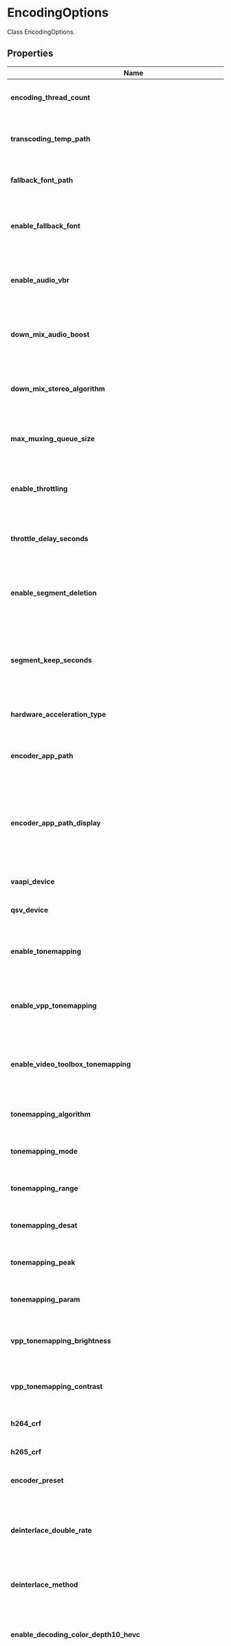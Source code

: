 # EncodingOptions

Class EncodingOptions.

## Properties

Name | Type | Description | Notes
------------ | ------------- | ------------- | -------------
**encoding_thread_count** | **int** | Gets or sets the thread count used for encoding. | [optional] 
**transcoding_temp_path** | **str** | Gets or sets the temporary transcoding path. | [optional] 
**fallback_font_path** | **str** | Gets or sets the path to the fallback font. | [optional] 
**enable_fallback_font** | **bool** | Gets or sets a value indicating whether to use the fallback font. | [optional] 
**enable_audio_vbr** | **bool** | Gets or sets a value indicating whether audio VBR is enabled. | [optional] 
**down_mix_audio_boost** | **float** | Gets or sets the audio boost applied when downmixing audio. | [optional] 
**down_mix_stereo_algorithm** | [**DownMixStereoAlgorithms**](DownMixStereoAlgorithms.md) | Gets or sets the algorithm used for downmixing audio to stereo. | [optional] 
**max_muxing_queue_size** | **int** | Gets or sets the maximum size of the muxing queue. | [optional] 
**enable_throttling** | **bool** | Gets or sets a value indicating whether throttling is enabled. | [optional] 
**throttle_delay_seconds** | **int** | Gets or sets the delay after which throttling happens. | [optional] 
**enable_segment_deletion** | **bool** | Gets or sets a value indicating whether segment deletion is enabled. | [optional] 
**segment_keep_seconds** | **int** | Gets or sets seconds for which segments should be kept before being deleted. | [optional] 
**hardware_acceleration_type** | [**HardwareAccelerationType**](HardwareAccelerationType.md) | Gets or sets the hardware acceleration type. | [optional] 
**encoder_app_path** | **str** | Gets or sets the FFmpeg path as set by the user via the UI. | [optional] 
**encoder_app_path_display** | **str** | Gets or sets the current FFmpeg path being used by the system and displayed on the transcode page. | [optional] 
**vaapi_device** | **str** | Gets or sets the VA-API device. | [optional] 
**qsv_device** | **str** | Gets or sets the QSV device. | [optional] 
**enable_tonemapping** | **bool** | Gets or sets a value indicating whether tonemapping is enabled. | [optional] 
**enable_vpp_tonemapping** | **bool** | Gets or sets a value indicating whether VPP tonemapping is enabled. | [optional] 
**enable_video_toolbox_tonemapping** | **bool** | Gets or sets a value indicating whether videotoolbox tonemapping is enabled. | [optional] 
**tonemapping_algorithm** | [**TonemappingAlgorithm**](TonemappingAlgorithm.md) | Gets or sets the tone-mapping algorithm. | [optional] 
**tonemapping_mode** | [**TonemappingMode**](TonemappingMode.md) | Gets or sets the tone-mapping mode. | [optional] 
**tonemapping_range** | [**TonemappingRange**](TonemappingRange.md) | Gets or sets the tone-mapping range. | [optional] 
**tonemapping_desat** | **float** | Gets or sets the tone-mapping desaturation. | [optional] 
**tonemapping_peak** | **float** | Gets or sets the tone-mapping peak. | [optional] 
**tonemapping_param** | **float** | Gets or sets the tone-mapping parameters. | [optional] 
**vpp_tonemapping_brightness** | **float** | Gets or sets the VPP tone-mapping brightness. | [optional] 
**vpp_tonemapping_contrast** | **float** | Gets or sets the VPP tone-mapping contrast. | [optional] 
**h264_crf** | **int** | Gets or sets the H264 CRF. | [optional] 
**h265_crf** | **int** | Gets or sets the H265 CRF. | [optional] 
**encoder_preset** | [**EncoderPreset**](EncoderPreset.md) | Gets or sets the encoder preset. | [optional] 
**deinterlace_double_rate** | **bool** | Gets or sets a value indicating whether the framerate is doubled when deinterlacing. | [optional] 
**deinterlace_method** | [**DeinterlaceMethod**](DeinterlaceMethod.md) | Gets or sets the deinterlace method. | [optional] 
**enable_decoding_color_depth10_hevc** | **bool** | Gets or sets a value indicating whether 10bit HEVC decoding is enabled. | [optional] 
**enable_decoding_color_depth10_vp9** | **bool** | Gets or sets a value indicating whether 10bit VP9 decoding is enabled. | [optional] 
**enable_decoding_color_depth10_hevc_rext** | **bool** | Gets or sets a value indicating whether 8/10bit HEVC RExt decoding is enabled. | [optional] 
**enable_decoding_color_depth12_hevc_rext** | **bool** | Gets or sets a value indicating whether 12bit HEVC RExt decoding is enabled. | [optional] 
**enable_enhanced_nvdec_decoder** | **bool** | Gets or sets a value indicating whether the enhanced NVDEC is enabled. | [optional] 
**prefer_system_native_hw_decoder** | **bool** | Gets or sets a value indicating whether the system native hardware decoder should be used. | [optional] 
**enable_intel_low_power_h264_hw_encoder** | **bool** | Gets or sets a value indicating whether the Intel H264 low-power hardware encoder should be used. | [optional] 
**enable_intel_low_power_hevc_hw_encoder** | **bool** | Gets or sets a value indicating whether the Intel HEVC low-power hardware encoder should be used. | [optional] 
**enable_hardware_encoding** | **bool** | Gets or sets a value indicating whether hardware encoding is enabled. | [optional] 
**allow_hevc_encoding** | **bool** | Gets or sets a value indicating whether HEVC encoding is enabled. | [optional] 
**allow_av1_encoding** | **bool** | Gets or sets a value indicating whether AV1 encoding is enabled. | [optional] 
**enable_subtitle_extraction** | **bool** | Gets or sets a value indicating whether subtitle extraction is enabled. | [optional] 
**hardware_decoding_codecs** | **List[str]** | Gets or sets the codecs hardware encoding is used for. | [optional] 
**allow_on_demand_metadata_based_keyframe_extraction_for_extensions** | **List[str]** | Gets or sets the file extensions on-demand metadata based keyframe extraction is enabled for. | [optional] 

## Example

```python
from jellyfin.generated.api_10_11.models.encoding_options import EncodingOptions

# TODO update the JSON string below
json = "{}"
# create an instance of EncodingOptions from a JSON string
encoding_options_instance = EncodingOptions.from_json(json)
# print the JSON string representation of the object
print(EncodingOptions.to_json())

# convert the object into a dict
encoding_options_dict = encoding_options_instance.to_dict()
# create an instance of EncodingOptions from a dict
encoding_options_from_dict = EncodingOptions.from_dict(encoding_options_dict)
```
[[Back to Model list]](README.md#documentation-for-models) [[Back to API list]](README.md#documentation-for-api-endpoints) [[Back to README]](README.md)


